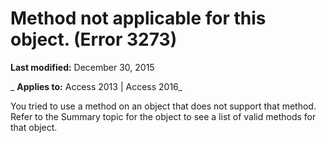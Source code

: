 
# Method not applicable for this object. (Error 3273)

 **Last modified:** December 30, 2015

 _ **Applies to:** Access 2013 | Access 2016_

You tried to use a method on an object that does not support that method. Refer to the Summary topic for the object to see a list of valid methods for that object.

